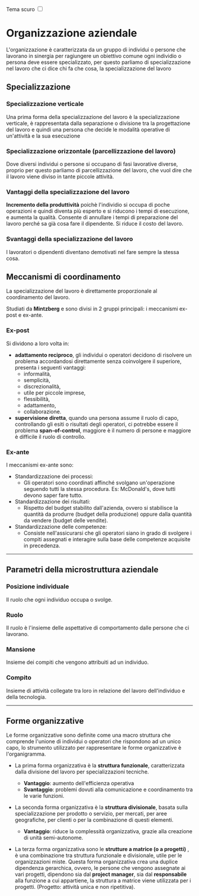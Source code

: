 <link rel="stylesheet" href="../style.css">

<label style="" for="tema-scuro">Tema scuro
    <input type="checkbox" id="tema-scuro"></input>
</label>

# Organizzazione aziendale

L'organizzazione è caratterizzata da un gruppo di individui o persone che lavorano in sinergia per ragiungere un obiettivo comune ogni individio o persona deve essere specializzato, per questo parliamo di specializzazione nel lavoro che ci dice chi fa che cosa, la specializzazione del lavoro

## Specializzazione

### Specializzazione verticale

Una prima forma della specializzazione del lavoro è la specializzazione verticale, è rappresentata dalla separazione o divisione tra la progettazione del lavoro e quindi una persona che decide le modalità operative di un'attività e la sua esecuzione

### Specializzazione orizzontale (parcellizzazione del lavoro)

Dove diversi individui o persone si occupano di fasi lavorative diverse, proprio per questo parliamo di parcellizzazione del lavoro, che vuol dire che il lavoro viene diviso in tante piccole attività.

### Vantaggi della specializzazione del lavoro

**Incremento della produttività** poichè l'individio si occupa di poche operazioni e quindi diventa più esperto e si riducono i tempi di esecuzione, e aumenta la qualità. Consente di annullare i tempi di preparazione del lavoro perché sa già cosa fare il dipendente. Si riduce il costo del lavoro.

### Svantaggi della specializzazione del lavoro

I lavoratori o dipendenti diventano demotivati nel fare sempre la stessa cosa.

## Meccanismi di coordinamento

La specializzazione del lavoro è direttamente proporzionale al coordinamento del lavoro.

Studiati da **Mintzberg** e sono divisi in 2 gruppi principali: i meccanismi ex-post e ex-ante.

### Ex-post

Si dividono a loro volta in:

-   **adattamento reciproco**, gli individui o operatori decidono di risolvere un problema accordandosi direttamente senza coinvolgere il superiore, presenta i seguenti vantaggi:
    -   informalità,
    -   semplicità,
    -   discrezionalità,
    -   utile per piccole imprese,
    -   flessibilità,
    -   adattamento,
    -   collaborazione.
-   **supervisione diretta**, quando una persona assume il ruolo di capo, controllando gli esiti o risultati degli operatori, ci potrebbe essere il problema **span-of-control**, maggiore è il numero di persone e maggiore è difficile il ruolo di controllo.

### Ex-ante

I meccanismi ex-ante sono:

-   Standardizzazione dei processi:
    -   Gli operatori sono coordinati affinché svolgano un'operazione seguendo tutti la stessa procedura. Es: McDonald's, dove tutti devono saper fare tutto.
-   Standardizzazione dei risultati:
    -   Rispetto del budget stabilito dall'azienda, ovvero si stabilisce la quantità da produrre (budget della produzione) oppure dalla quantità da vendere (budget delle vendite).
-   Standardizzazione delle competenze:
    -   Consiste nell'assicurarsi che gli operatori siano in grado di svolgere i compiti assegnati e interagire sulla base delle competenze acquisite in precedenza.

---

## Parametri della microstruttura aziendale

### Posizione individuale

Il ruolo che ogni individuo occupa o svolge.

### Ruolo

Il ruolo è l'insieme delle aspettative di comportamento dalle persone che ci lavorano.

### Mansione

Insieme dei compiti che vengono attribuiti ad un individuo.

### Compito

Insieme di attività collegate tra loro in relazione del lavoro dell'individuo e della tecnologia.

---

## Forme organizzative

Le forme organizzative sono definite come una macro struttura che comprende l'unione di individui o operatori che rispondono ad un unico capo, lo strumento utilizzato per rappresentare le forme organizzative è l'organigramma.

-   La prima forma organizzativa è la **struttura funzionale**, caratterizzata dalla divisione del lavoro per specializzazioni tecniche.

    -   **Vantaggio**: aumento dell'efficienza operativa
    -   **Svantaggio**: problemi dovuti alla comunicazione e coordinamento tra le varie funzioni.

-   La seconda forma organizzativa è la **struttura divisionale**, basata sulla specializzazione per prodotto o servizio, per mercati, per aree geografiche, per clienti o per la combinazione di questi elementi.

    -   **Vantaggio**: riduce la complessità organizzativa, grazie alla creazione di unità semi-autonome.

-   La terza forma organizzativa sono le **strutture a matrice (o a progetti)** , è una combinazione tra struttura funzionale e divisionale, utile per le organizzazioni miste.
    Questa forma organizzativa crea una duplice dipendenza gerarchica, ovvero, le persone che vengono assegnate ai vari progetti, dipendono sia dal **project manager**, sia dal **responsabile** alla funzione a cui appartiene, la struttura a matrice viene utilizzata per i progetti. (Progetto: attività unica e non ripetitiva).
